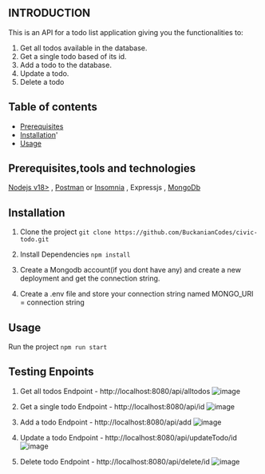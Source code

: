 ## INTRODUCTION
This is an API for a todo list application giving you the functionalities to:
1. Get all todos available in the database.
2. Get a single todo based of its id.
3. Add a todo to the database.
4. Update a todo.
5. Delete a todo

## Table of contents
- [Prerequisites](#prerequistes)
- [Installation](#installation)'
- [Usage](#usage)


## Prerequisites,tools and technologies
[Nodejs v18>](https://nodejs.org/en/download) ,
[Postman](https://www.postman.com/downloads/) or [Insomnia](https://insomnia.rest/) ,
Expressjs ,
[MongoDb](https://www.mongodb.com/products/platform/atlas-database])



## Installation
1. Clone the project 
 ```git clone https://github.com/BuckanianCodes/civic-todo.git```

2. Install Dependencies
 ```npm install```
3. Create a Mongodb account(if you dont have any) and create a new deployment and get the connection string.
   
4. Create a .env file and store your connection string named MONGO_URI = connection string

## Usage
Run the project 
```npm run start```

## Testing Enpoints
1. Get all todos
   Endpoint - http://localhost:8080/api/alltodos
![image](https://github.com/user-attachments/assets/5596149c-3111-48f5-ab7f-802b741a617b)

2. Get a single todo
  Endpoint - http://localhost:8080/api/id
![image](https://github.com/user-attachments/assets/67863600-eacf-4044-84c4-c4ecc3e00064)

3. Add a todo
   Endpoint - http://localhost:8080/api/add
![image](https://github.com/user-attachments/assets/85d8a245-a7c9-4f9b-9377-1da798367f0f)

4. Update a todo
   Endpoint - http://localhost:8080/api/updateTodo/id
![image](https://github.com/user-attachments/assets/c45896be-e1a2-43ea-86d6-163540f6a85a)

5. Delete todo
   Endpoint - http://localhost:8080/api/delete/id
![image](https://github.com/user-attachments/assets/fcbca7b6-79d1-4e63-91c3-dad516b4ac6e)

